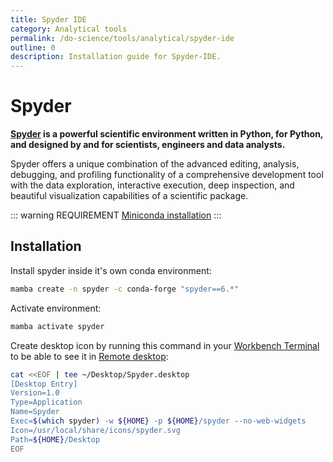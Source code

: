 ```yaml
---
title: Spyder IDE
category: Analytical tools
permalink: /do-science/tools/analytical/spyder-ide
outline: 0
description: Installation guide for Spyder-IDE.
---
```


# Spyder

**[Spyder](https://www.spyder-ide.org/) is a powerful scientific environment written in Python, for Python, and designed by and for scientists, engineers and data analysts.**

Spyder offers a unique combination of the advanced editing, analysis, debugging, and profiling functionality of a comprehensive development tool with the data exploration, interactive execution, deep inspection, and beautiful visualization capabilities of a scientific package.

::: warning REQUIREMENT
[Miniconda installation](https://docs.conda.io/projects/conda/en/latest/user-guide/configuration/admin-multi-user-install.html)
:::

## Installation

Install spyder inside it's own conda environment:
```bash
mamba create -n spyder -c conda-forge "spyder==6.*"
```

Activate environment:
```bash
mamba activate spyder
```

Create desktop icon by running this command in your [Workbench Terminal](/do-science/hunt-workbench/faq#can-i-use-a-terminal-from-my-workbench) to be able to see it in [Remote desktop](/do-science/hunt-workbench/getting-started/remote-desktop):
```bash
cat <<EOF | tee ~/Desktop/Spyder.desktop
[Desktop Entry]
Version=1.0
Type=Application
Name=Spyder
Exec=$(which spyder) -w ${HOME} -p ${HOME}/spyder --no-web-widgets
Icon=/usr/local/share/icons/spyder.svg
Path=${HOME}/Desktop
EOF
```


